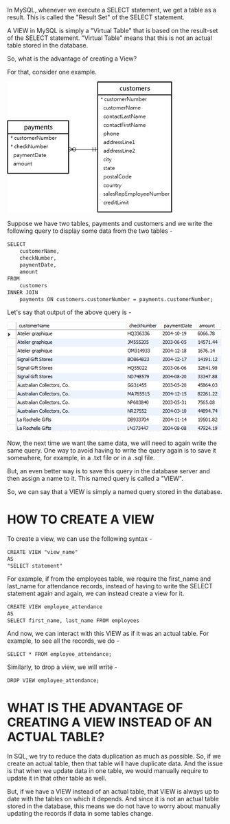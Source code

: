 In MySQL, whenever we execute a SELECT statement, we get a table as a result. This is called the "Result Set" of the SELECT statement. 

A VIEW in MySQL is simply a "Virtual Table" that is based on the result-set of the SELECT statement. "Virtual Table" means that this is not an actual table stored in the database.

So, what is the advantage of creating a View?

For that, consider one example.

![Alt text](image-4.png)

Suppose we have two tables, payments and customers and we write the following query to display some data from the two tables - 

    SELECT 
        customerName, 
        checkNumber, 
        paymentDate, 
        amount
    FROM
        customers
    INNER JOIN
        payments ON customers.customerNumber = payments.customerNumber;

Let's say that output of the above query is - 

![Alt text](image-5.png)

Now, the next time we want the same data, we will need to again write the same query. One way to avoid having to write the query again is to save it somewhere, for example, in a .txt file or in a .sql file.

But, an even better way is to save this query in the database server and then assign a name to it. This named query is called a "VIEW".

So, we can say that a VIEW is simply a named query stored in the database.

# HOW TO CREATE A VIEW

To create a view, we can use the following syntax - 

    CREATE VIEW "view_name"
    AS
    "SELECT statement"

For example, if from the employees table, we require the first_name and last_name for attendance records, instead of having to write the SELECT statement again and again, we can instead create a view for it.

    CREATE VIEW employee_attendance
    AS
    SELECT first_name, last_name FROM employees

And now, we can interact with this VIEW as if it was an actual table. For example, to see all the records, we do -

    SELECT * FROM employee_attendance;

Similarly, to drop a view, we will write -

    DROP VIEW employee_attendance;

# WHAT IS THE ADVANTAGE OF CREATING A VIEW INSTEAD OF AN ACTUAL TABLE?

In SQL, we try to reduce the data duplication as much as possible. So, if we create an actual table, then that table will have duplicate data. And the issue is that when we update data in one table, we would manually require to update it in that other table as well.

But, if we have a VIEW instead of an actual table, that VIEW is always up to date with the tables on which it depends. And since it is not an actual table stored in the database, this means we do not have to worry about manually updating the records if data in some tables change.